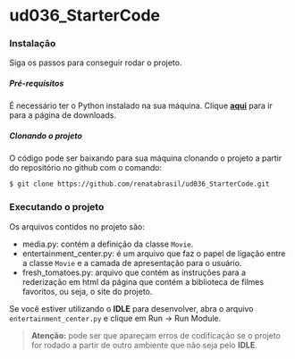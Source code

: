 # ud036_StarterCode

### Instalação

Siga os passos para conseguir rodar o projeto.

##### Pré-requisitos

É necessário ter o Python instalado na sua máquina. Clique **[aqui](https://www.python.org/download/releases/2.7.5/)** para ir para a página de downloads.

##### Clonando o projeto
O código pode ser baixando para sua máquina clonando o projeto a partir do repositório no github com o comando:

```bash
$ git clone https://github.com/renatabrasil/ud036_StarterCode.git
```

### Executando o projeto

Os arquivos contidos no projeto são:

- media.py: contém a definição da classe `Movie`.
- entertainment_center.py: é um arquivo que faz o papel de ligação entre a classe `Movie` e a camada de apresentação para o usuário.
- fresh_tomatoes.py: arquivo que contém as instruções para a rederização em html da página que contém a biblioteca de filmes favoritos, ou seja, o site do projeto.

Se você estiver utilizando o **IDLE** para desenvolver, abra o arquivo `entertainment_center.py` e clique em Run -> Run Module.

> **Atenção:** pode ser que apareçam erros de codificação se o projeto for rodado a partir de outro ambiente que não seja pelo **IDLE**.

